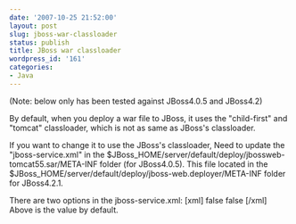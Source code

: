 ```yaml
---
date: '2007-10-25 21:52:00'
layout: post
slug: jboss-war-classloader
status: publish
title: JBoss war classloader
wordpress_id: '161'
categories:
- Java
---
```


(Note: below only has been tested against JBoss4.0.5 and JBoss4.2)

By default, when you deploy a war file to JBoss, it uses the "child-first" and "tomcat" classloader, which is not as same as JBoss's classloader.

If you want to change it to use the JBoss's classloader, Need to update the "jboss-service.xml" in the $JBoss_HOME/server/default/deploy/jbossweb-tomcat55.sar/META-INF folder (for JBoss4.0.5). This file located in the $JBoss_HOME/server/default/deploy/jboss-web.deployer/META-INF folder for JBoss4.2.1.

There are two options in the jboss-service.xml:
[xml]
<attribute name="Java2ClassLoadingCompliance">false</attribute>
<attribute name="UseJBossWebLoader">false</attribute>
[/xml]
Above is the value by default.
